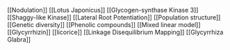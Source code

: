 [[Nodulation]]
[[Lotus Japonicus]]
[[Glycogen-synthase Kinase 3]]
[[Shaggy-like Kinase]]
[[Lateral Root Potentiation]]
[[Population structure]]
[[Genetic diversity]]
[[Phenolic compounds]]
[[Mixed linear model]]
[[Glycyrrhizin]]
[[licorice]]
[[Linkage Disequilibrium Mapping]]
[[Glycyrrhiza Glabra]]
